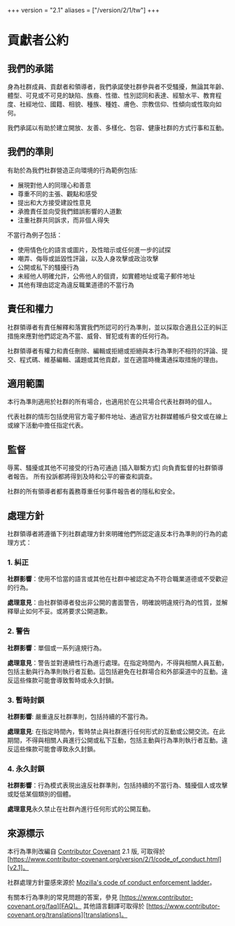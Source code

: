 +++
version = "2.1"
aliases = ["/version/2/1/tw"]
+++

# 貢獻者公約

## 我們的承諾

身為社群成員、貢獻者和領導者，我們承諾使社群參與者不受騷擾，無論其年齡、體型、可見或不可見的缺陷、族裔、性徵、性別認同和表達、經驗水平、教育程度、社經地位、國籍、相貌、種族、種姓、膚色、宗教信仰、性傾向或性取向如何。

我們承諾以有助於建立開放、友善、多樣化、包容、健康社群的方式行事和互動。

## 我們的準則

有助於為我們社群營造正向環境的行為範例包括:

* 展現對他人的同理心和善意
* 尊重不同的主張、觀點和感受
* 提出和大方接受建設性意見
* 承擔責任並向受我們錯誤影響的人道歉
* 注重社群共同訴求，而非個人得失

不當行為例子包括：

* 使用情色化的語言或圖片，及性暗示或任何進一步的試探
* 嘲弄、侮辱或詆毀性評論，以及人身攻擊或政治攻擊
* 公開或私下的騷擾行為
* 未經他人明確允許，公佈他人的個資，如實體地址或電子郵件地址
* 其他有理由認定為違反職業道德的不當行為

## 責任和權力

社群領導者有責任解釋和落實我們所認可的行為準則，並以採取合適且公正的糾正措施來應對他們認定為不當、威脅、冒犯或有害的任何行為。

社群領導者有權力和責任刪除、編輯或拒絕或拒絕與本行為準則不相符的評論、提交、程式碼、維基編輯、議題或其他貢獻，並在適當時機溝通採取措施的理由。

## 適用範圍

本行為準則適用於社群的所有場合，也適用於在公共場合代表社群時的個人。

代表社群的情形包括使用官方電子郵件地址、通過官方社群媒體帳戶發文或在線上或線下活動中擔任指定代表。

## 監督

辱罵、騷擾或其他不可接受的行為可通過 [插入聯繫方式] 向負責監督的社群領導者報告。
所有投訴都將得到及時和公平的審查和調查。

社群的所有領導者都有義務尊重任何事件報告者的隱私和安全。

## 處理方針

社群領導者將遵循下列社群處理方針來明確他們所認定違反本行為準則的行為的處理方式：

### 1. 糾正

**社群影響**：使用不恰當的語言或其他在社群中被認定為不符合職業道德或不受歡迎的行為。

**處理意見**：由社群領導者發出非公開的書面警告，明確說明違規行為的性質，並解釋舉止如何不妥。或將要求公開道歉。

### 2. 警告

**社群影響**：單個或一系列違規行為。

**處理意見**：警告並對連續性行為進行處理。在指定時間內，不得與相關人員互動，包括主動與行為準則執行者互動。這包括避免在社群場合和外部渠道中的互動。違反這些條款可能會導致暫時或永久封鎖。

### 3. 暫時封鎖

**社群影響**: 嚴重違反社群準則，包括持續的不當行為。

**處理意見**: 在指定時間內，暫時禁止與社群進行任何形式的互動或公開交流。在此期間，不得與相關人員進行公開或私下互動，包括主動與行為準則執行者互動。違反這些條款可能會導致永久封鎖。

### 4. 永久封鎖

**社群影響**：行為模式表現出違反社群準則，包括持續的不當行為、騷擾個人或攻擊或貶低某個類別的個體。

**處理意見**永久禁止在社群內進行任何形式的公開互動。

## 來源標示

本行為準則改編自 [Contributor Covenant][homepage] 2.1 版, 可取得於 [https://www.contributor-covenant.org/version/2/1/code_of_conduct.html][v2.1]。

社群處理方針靈感來源於 [Mozilla's code of conduct enforcement ladder][Mozilla CoC]。

有關本行為準則的常見問題的答案，參見 [https://www.contributor-covenant.org/faq][FAQ]。
其他語言翻譯可取得於 [https://www.contributor-covenant.org/translations][translations]。

[homepage]: https://www.contributor-covenant.org
[v2.1]: https://www.contributor-covenant.org/version/2/1/code_of_conduct.html
[Mozilla CoC]: https://github.com/mozilla/diversity
[FAQ]: https://www.contributor-covenant.org/faq
[translations]: https://www.contributor-covenant.org/translations
